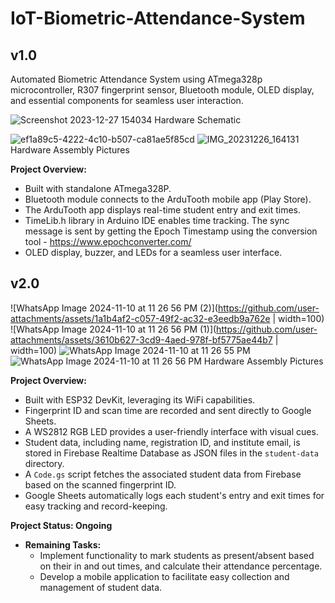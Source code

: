 # IoT-Biometric-Attendance-System
## v1.0
Automated Biometric Attendance System using ATmega328p microcontroller, R307 fingerprint sensor, Bluetooth module, OLED display, and essential components for seamless user interaction.
<p align="center">
  
  ![Screenshot 2023-12-27 154034](https://github.com/bazingamofos/Biometric-Attendance-System/assets/69231405/763877a2-9be5-462b-9fd7-aca0902ee1bc)
  Hardware Schematic
  
  ![ef1a89c5-4222-4c10-b507-ca81ae5f85cd](https://github.com/bazingamofos/Biometric-Attendance-System/assets/69231405/99f6e2ca-43bd-4a17-8433-674ca3d24192)
  ![IMG_20231226_164131](https://github.com/bazingamofos/Biometric-Attendance-System/assets/69231405/09e9101d-0079-4598-a5cb-14f75e9325a4)
  Hardware Assembly Pictures
</p>

**Project Overview:**
- Built with standalone ATmega328P.
- Bluetooth module connects to the ArduTooth mobile app (Play Store).
- The ArduTooth app displays real-time student entry and exit times.
- TimeLib.h library in Arduino IDE enables time tracking. The sync message is sent by getting the Epoch Timestamp using the conversion tool - https://www.epochconverter.com/
- OLED display, buzzer, and LEDs for a seamless user interface.

## v2.0
<p align="center">
  
  ![WhatsApp Image 2024-11-10 at 11 26 56 PM (2)](https://github.com/user-attachments/assets/1a1b4af2-c057-49f2-ac32-e3eedb9a762e | width=100)
  ![WhatsApp Image 2024-11-10 at 11 26 56 PM (1)](https://github.com/user-attachments/assets/3610b627-3cd9-4aed-978f-bf5775ae44b7 | width=100)
  ![WhatsApp Image 2024-11-10 at 11 26 55 PM](https://github.com/user-attachments/assets/3e02b022-35ee-4b42-8319-aaab341ae15b)
  ![WhatsApp Image 2024-11-10 at 11 26 56 PM](https://github.com/user-attachments/assets/962d7dcc-0c6e-4707-9ea5-e418ab904550)
  Hardware Assembly Pictures
</p>

**Project Overview:**
- Built with ESP32 DevKit, leveraging its WiFi capabilities.
- Fingerprint ID and scan time are recorded and sent directly to Google Sheets.
- A WS2812 RGB LED provides a user-friendly interface with visual cues.
- Student data, including name, registration ID, and institute email, is stored in Firebase Realtime Database as JSON files in the `student-data` directory.
- A `Code.gs` script fetches the associated student data from Firebase based on the scanned fingerprint ID.
- Google Sheets automatically logs each student's entry and exit times for easy tracking and record-keeping.

**Project Status: Ongoing**
- **Remaining Tasks:**
  - Implement functionality to mark students as present/absent based on their in and out times, and calculate their attendance percentage.
  - Develop a mobile application to facilitate easy collection and management of student data.
